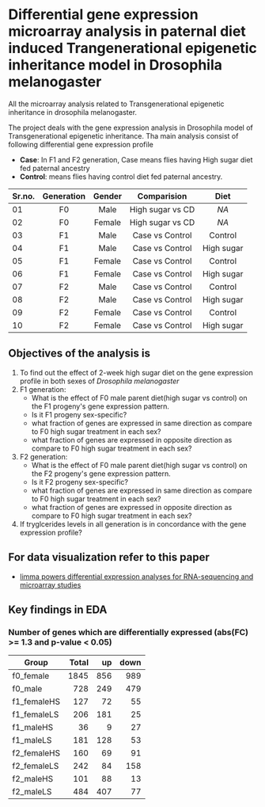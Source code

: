 # Differential gene expression microarray analysis in paternal diet induced Trangenerational epigenetic inheritance model in Drosophila melanogaster
All the microarray analysis related to Transgenerational epigenetic inheritance in drosophila melanogaster.

The project deals with the gene expression analysis in Drosophila model of Transgenerational epigenetic inheritance. Tha main analysis consist of following differential gene expression profile
* **Case**: In F1 and F2 generation, Case means flies having High sugar diet fed paternal ancestry
* **Control**: means flies having control diet fed paternal ancestry.

| Sr.no.     | Generation   | Gender | Comparision      | Diet       |
| ---------- |:------------:|:------:|:----------------:|:---------: |
| 01         | F0           | Male   | High sugar vs CD | *NA*       |
| 02         | F0           | Female | High sugar vs CD | *NA*       |
| 03         | F1           | Male   | Case vs Control  | Control    |
| 04         | F1           | Male   | Case vs Control  | High sugar |
| 05         | F1           | Female | Case vs Control  | Control    |
| 06         | F1           | Female | Case vs Control  | High sugar |
| 07         | F2           | Male   | Case vs Control  | Control    |
| 08         | F2           | Male   | Case vs Control  | High sugar |
| 09         | F2           | Female | Case vs Control  | Control    |
| 10         | F2           | Female | Case vs Control  | High sugar |

## Objectives of the analysis is
1. To find out the effect of 2-week high sugar diet on the gene expression profile in both sexes of *Drosophila melanogaster*
2. F1 generation:
    - What is the effect of F0 male parent diet(high sugar vs control) on the F1 progeny's gene expression pattern.
    - Is it F1 progeny sex-specific?
    - what fraction of genes are expressed in same direction as compare to F0 high sugar treatment in each sex?
    - what fraction of genes are expressed in opposite direction as compare to F0 high sugar treatment in each sex?
3. F2 generation:
    - What is the effect of F0 male parent diet(high sugar vs control) on the F2 progeny's gene expression pattern.
    - Is it F2 progeny sex-specific? 
    - what fraction of genes are expressed in same direction as compare to F0 high sugar treatment in each sex?
    - what fraction of genes are expressed in opposite direction as compare to F0 high sugar treatment in each sex?
4. If tryglcerides levels in all generation is in concordance with the gene expression profile? 

## For data visualization refer to this paper
* [limma powers differential expression analyses for RNA-sequencing and microarray studies](https://academic.oup.com/nar/article/43/7/e47/2414268)

## Key findings in EDA
### Number of genes which are differentially expressed (abs(FC) >= 1.3 and p-value < 0.05)
|Group       |  Total| up   |down  |
|----------  | -----: |-----:|-----:|
|f0_female   |  1845  | 856  |  989 |
|f0_male     |   728  | 249  |  479 |
|f1_femaleHS |   127  |  72  |   55 |
|f1_femaleLS |   206  | 181  |   25 |
|f1_maleHS   |    36  |   9  |   27 |
|f1_maleLS   |   181  | 128  |   53 |
|f2_femaleHS |   160  |  69  |   91 |
|f2_femaleLS |   242  |  84  |  158 |
|f2_maleHS   |   101  |  88  |   13 |
|f2_maleLS   |   484  | 407  |   77 |

